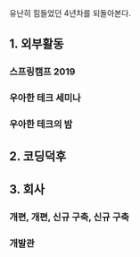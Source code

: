 유난히 힘들었던 4년차를 되돌아본다.

## 1. 외부활동

### 스프링캠프 2019

### 우아한 테크 세미나

### 우아한 테크의 밤

## 2. 코딩덕후

## 3. 회사

### 개편, 개편, 신규 구축, 신규 구축

### 개발관

###
